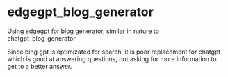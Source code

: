 # edgegpt_blog_generator
Using edgegpt for blog generator, similar in nature to chatgpt_blog_generator


Since bing gpt is optimizated for search, it is poor replacement for chatgpt which is good at answering questions, not asking for more information to get to a better answer.